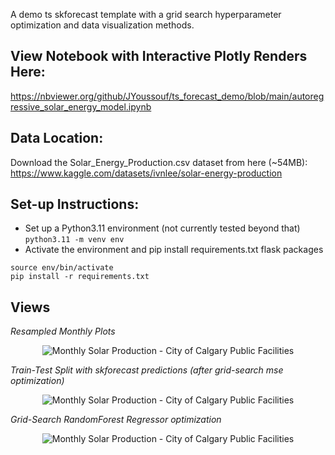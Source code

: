 A demo ts skforecast template with a grid search hyperparameter optimization and data visualization methods.

## View Notebook with Interactive Plotly Renders Here:
https://nbviewer.org/github/JYoussouf/ts_forecast_demo/blob/main/autoregressive_solar_energy_model.ipynb

## Data Location:
Download the Solar_Energy_Production.csv dataset from here (~54MB): https://www.kaggle.com/datasets/ivnlee/solar-energy-production

## Set-up Instructions:
- Set up a Python3.11 environment (not currently tested beyond that) 
`python3.11 -m venv env`
- Activate the environment and pip install requirements.txt flask packages
```
source env/bin/activate
pip install -r requirements.txt
```

## Views
_Resampled Monthly Plots_
<p align="center">
  <img src="https://github.com/JYoussouf/ts_forecast_demo/assets/90774566/652288cd-46e3-4938-bc09-3fe75c9bace0" alt="Monthly Solar Production - City of Calgary Public Facilities"/>
</p>

_Train-Test Split with skforecast predictions (after grid-search mse optimization)_
<p align="center">
  <img src="https://github.com/JYoussouf/ts_forecast_demo/assets/90774566/47d8f79a-e8eb-4f36-8f1b-9cd2eda57814" alt="Monthly Solar Production - City of Calgary Public Facilities"/>
</p>

_Grid-Search RandomForest Regressor optimization_
<p align="center">
  <img src="https://github.com/JYoussouf/ts_forecast_demo/assets/90774566/25f80dfc-48f0-482b-966c-69cc4b55cc08" alt="Monthly Solar Production - City of Calgary Public Facilities"/>
</p>
